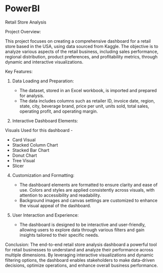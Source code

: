 # PowerBI

Retail Store Analysis

Project Overview:

This project focuses on creating a comprehensive dashboard for a retail store based in the USA, using data sourced from Kaggle. 
The objective is to analyze various aspects of the retail business, including sales performance, regional distribution,
product preferences, and profitability metrics, through dynamic and interactive visualizations.

Key Features:

1. Data Loading and Preparation: 
   - The dataset, stored in an Excel workbook, is imported and prepared for analysis.
   - The data includes columns such as retailer ID, invoice date, region, state, city, beverage brand, price per unit, units sold, total sales, operating profit, and operating margin.

2. Interactive Dashboard Elements:
   
Visuals Used for this dashboard -
- Card Visual
- Stacked Column Chart
- Stacked Bar Chart
- Donut Chart
- Tree Visual
- Slicer


4. Customization and Formatting:
   - The dashboard elements are formatted to ensure clarity and ease of use. Colors and styles are applied consistently across visuals, with attention to accessibility and readability.
   - Background images and canvas settings are customized to enhance the visual appeal of the dashboard.

5. User Interaction and Experience:
   - The dashboard is designed to be interactive and user-friendly, allowing users to explore data through various filters and gain insights tailored to their specific needs.

Conclusion:
The end-to-end retail store analysis dashboard a powerful tool for retail businesses to understand and analyze their performance across multiple dimensions.
By leveraging interactive visualizations and dynamic filtering options, the dashboard enables stakeholders to make data-driven decisions, optimize operations, and enhance overall business performance.
